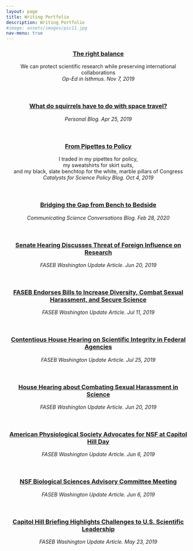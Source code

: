 ```yaml
---
layout: page
title: Writing Portfolio
description: Writing Portfolio
#image: assets/images/pic11.jpg
nav-menu: true
---
```





<!-- Main -->
<div id="main">
	<!-- One -->
    <section id="one" class="tiles">
        <article>
            <header class="major">
                <center><h3><a href="https://isthmus.com/opinion/opinion/scientists-discuss-how-to-protect-taxpayer-funded-research/" class="link">The right balance</a></h3></center>
				We can protect scientific research while preserving international collaborations<br>
				<i>Op-Ed in Isthmus. Nov 7, 2019</i>
            </header>
        </article>
        <article>
            <header class = "major">
                <center><h3><a href="https://ednachiang.github.io/SciComm_Writing_SquirrelSpace.html" class = "link">What do squirrels have to do with space travel?</a></h3></center>
				<i>Personal Blog. Apr 25, 2019</i>
            </header>
        </article>
		<article>
            <header class="major">
                <center><h3><a href="https://casp.wisc.edu/from-pipettes-to-policy/" class="link">From Pipettes to Policy</a></h3></center>
				I traded in my pipettes for policy,<br>my sweatshirts for skirt suits,<br>and my black, slate benchtop for the white, marble pillars of Congress<br>
				<i>Catalysts for Science Policy Blog. Oct 4, 2019</i>
            </header>
        </article>
        <article>
            <header class = "major">
                <center><h3><a href="https://comscicon.com/news/bridging-gap-bench-bedside" class = "link">Bridging the Gap from Bench to Bedside</a></h3></center>
				<i>Communicating Science Conversations Blog. Feb 28, 2020</i>
            </header>
        </article>
        <article>
            <header class = "major">
                <center><h3><a href="http://washingtonupdate.faseb.org/senate-hearing-discusses-threat-foreign-influence-nih-funded-research/" class = "link">Senate Hearing Discusses Threat of Foreign Influence on Research</a></h3></center>
				<i>FASEB Washington Update Article. Jun 20, 2019</i>
            </header>
        </article>
        <article>
            <header class = "major">
                <center><h3><a href="http://washingtonupdate.faseb.org/faseb-endorses-bills-increase-diversity-combat-sexual-harassment-secure-science/" class = "link">FASEB Endorses Bills to Increase Diversity, Combat Sexual Harassment, and Secure Science</a></h3></center>
				<i>FASEB Washington Update Article. Jul 11, 2019</i>
            </header>
        </article>
        <article>
            <header class = "major">
                <center><h3><a href="http://washingtonupdate.faseb.org/house-science-committee-holds-contentious-hearing-scientific-integrity-federal-agencies/" class = "link">Contentious House Hearing on Scientific Integrity in Federal Agencies</a></h3></center>
				<i>FASEB Washington Update Article. Jul 25, 2019</i>
            </header>
        </article>
        <article>
            <header class = "major">
                <center><h3><a href="http://washingtonupdate.faseb.org/house-hearing-covers-strategies-combat-sexual-harassment-science/" class = "link">House Hearing about Combating Sexual Harassment in Science</a></h3></center>
				<i>FASEB Washington Update Article. Jun 20, 2019</i>
            </header>
        </article>
        <article>
            <header class = "major">
                <center><h3><a href="http://washingtonupdate.faseb.org/american-physiological-society-advocates-nsf-capitol-hill-day/" class = "link">American Physiological Society Advocates for NSF at Capitol Hill Day</a></h3></center>
				<i>FASEB Washington Update Article. Jun 6, 2019</i>
            </header>
        </article>
        <article>
            <header class = "major">
                <center><h3><a href=http://washingtonupdate.faseb.org/nsf-advisory-committee-discusses-proposal-submission-neon-integrative-biology/" class = "link">NSF Biological Sciences Advisory Committee Meeting</a></h3></center>
				<i>FASEB Washington Update Article. Jun 6, 2019</i>
            </header>
        </article>
        <article>
            <header class = "major">
                <center><h3><a href="http://washingtonupdate.faseb.org/capitol-hill-briefing-highlights-increasing-challenges-u-s-scientific-leadership/" class = "link">Capitol Hill Briefing Highlights Challenges to U.S. Scientific Leadership</a></h3></center>
				<i>FASEB Washington Update Article. May 23, 2019</i>
            </header>
        </article>
    </section>
</div>
